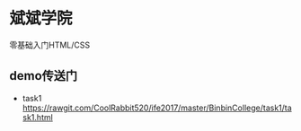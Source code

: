 # 斌斌学院
零基础入门HTML/CSS
## demo传送门
- task1
https://rawgit.com/CoolRabbit520/ife2017/master/BinbinCollege/task1/task1.html
